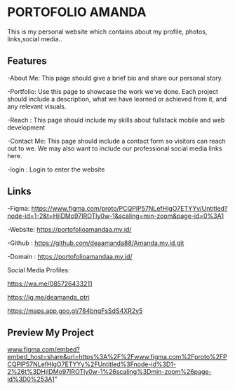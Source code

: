 # PORTOFOLIO AMANDA
 This is my personal website which contains about my profile, photos, links,social media..


## Features

-About Me: This page should give a brief bio and share our personal story.

-Portfolio: Use this page to showcase the work we've done. Each project should include a description, what we have learned or achieved from it, and any relevant visuals.

-Reach : This page should include my skills about fullstack mobile and web development

-Contact Me: This page should include a contact form so visitors can reach out to we. We may also want to include our professional social media links here.

-login : Login to enter the website

## Links

-Figma: https://www.figma.com/proto/PCQPlP57NLefHlgO7ETYYy/Untitled?node-id=1-2&t=HjIDMo97IROTly0w-1&scaling=min-zoom&page-id=0%3A1

-Website: https://portofolioamandaa.my.id/

-Github : https://github.com/deaamanda88/Amanda.my.id.git

-Domain : https://portofolioamandaa.my.id/

Social Media Profiles:

https://wa.me/085726433211

https://ig.me/deamanda_ptri

https://maps.app.goo.gl/784bnqFsSdS4XR2y5

## Preview My Project

www.figma.com/embed?embed_host=share&url=https%3A%2F%2Fwww.figma.com%2Fproto%2FPCQPlP57NLefHlgO7ETYYy%2FUntitled%3Fnode-id%3D1-2%26t%3DHjIDMo97IROTly0w-1%26scaling%3Dmin-zoom%26page-id%3D0%253A1" 
